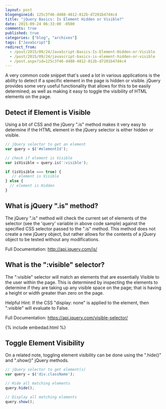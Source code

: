 ```yaml
---
layout: post
blogengineid: 125c3f46-d488-4812-812b-d7201b47d4c4
title: "jQuery Basics: Is Element Hidden or Visible?"
date: 2015-09-24 06:33:00 -0500
comments: true
published: true
categories: ["blog", "archives"]
tags: ["JavaScript"]
redirect_from: 
  - /post/2015/09/24/JavaScript-Basics-Is-Element-Hidden-or-Visible
  - /post/2015/09/24/javascript-basics-is-element-hidden-or-visible
  - /post.aspx?id=125c3f46-d488-4812-812b-d7201b47d4c4
---
```

<!-- more -->

A very common code snippet that's used a lot in various applications is the ability to detect if a specific element in the page is hidden or visible. jQuery provides some very useful functionality that allows for this to be easily determined; as well as making it easy to toggle the visibility of HTML elements on the page.

## Detect if Element is Visible

Using a bit of CSS and the jQuery ".is" method makes it very easy to determine if the HTML element in the jQuery selector is either hidden or visible.

```js
// jQuery selector to get an element
var query = $('#elementId');

// check if element is Visible
var isVisible = query.is(':visible');

if (isVisible === true) {
   // element is Visible
} else {
  // element is Hidden
}
```

## What is jQuery ".is" method?

The jQuery ".is" method will check the current set of elements of the selector (see the 'query' variable in above code sample) against the specified CSS selector passed to the ".is" method. This method does not create a new jQuery object, but rather allows for the contents of a jQuery object to be tested without any modifications.

Full Documentation: <a href="http://api.jquery.com/is/" target="_blank">http://api.jquery.com/is/</a>

## What is the ":visible" selector?

The ":visible" selector will match an elements that are essentially Visible to the user within the page. This is determined by inspecting the elements to determine if they are taking up any visible space on the page; that is having a height or width greater than zero on the page.

Helpful Hint: If the CSS "display: none" is applied to the element, then ":visible" will evaluate to False.

Full Documentation: <a href="https://api.jquery.com/visible-selector/" target="_blank">https://api.jquery.com/visible-selector/</a>

{% include embedad.html %}

## Toggle Element Visibility

On a related note, toggling element visibility can be done using the ".hide()" and ".show()" jQuery methods.

```js
// jQuery selector to get element(s)
var query = $('div.className');

// Hide all matching elements
query.hide();

// Display all matching elements
query.show();
```
